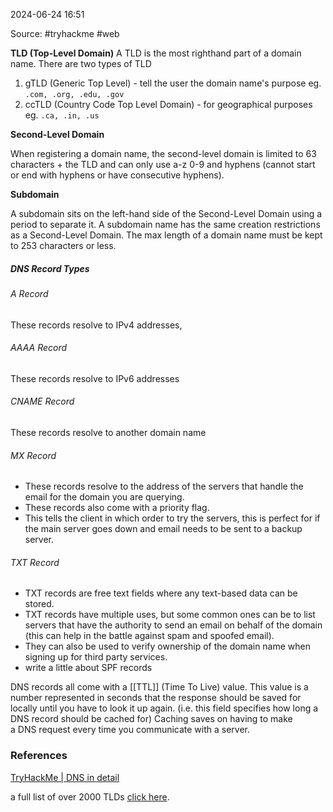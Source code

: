 
2024-06-24 16:51

Source: #tryhackme  #web 

**TLD (Top-Level Domain)**
A TLD is the most righthand part of a domain name. There are two types of TLD
1. gTLD (Generic Top Level) - tell the user the domain name's purpose eg. `.com, .org, .edu, .gov`
2. ccTLD (Country Code Top Level Domain) - for geographical purposes eg. `.ca, .in, .us`

**Second-Level Domain**

When registering a domain name, the second-level domain is limited to 63 characters + the TLD and can only use a-z 0-9 and hyphens (cannot start or end with hyphens or have consecutive hyphens).

**Subdomain**

A subdomain sits on the left-hand side of the Second-Level Domain using a period to separate it. A subdomain name has the same creation restrictions as a Second-Level Domain. The max length of a domain name must be kept to 253 characters or less. 
##### DNS Record Types
###### A Record 
These records resolve to IPv4 addresses,
###### AAAA Record 
These records resolve to IPv6 addresses
###### CNAME Record
These records resolve to another domain name
###### MX Record
- These records resolve to the address of the servers that handle the email for the domain you are querying.
- These records also come with a priority flag.
- This tells the client in which order to try the servers, this is perfect for if the main server goes down and email needs to be sent to a backup server.
###### TXT Record
- TXT records are free text fields where any text-based data can be stored. 
- TXT records have multiple uses, but some common ones can be to list servers that have the authority to send an email on behalf of the domain (this can help in the battle against spam and spoofed email). 
- They can also be used to verify ownership of the domain name when signing up for third party services.
- write a little about SPF records

DNS records all come with a [[TTL]] (Time To Live) value. This value is a number represented in seconds that the response should be saved for locally until you have to look it up again. (i.e. this field specifies how long a DNS record should be cached for) Caching saves on having to make a DNS request every time you communicate with a server.

### References
[TryHackMe | DNS in detail](https://tryhackme.com/r/room/dnsindetail)

a full list of over 2000 TLDs [click here](https://data.iana.org/TLD/tlds-alpha-by-domain.txt).